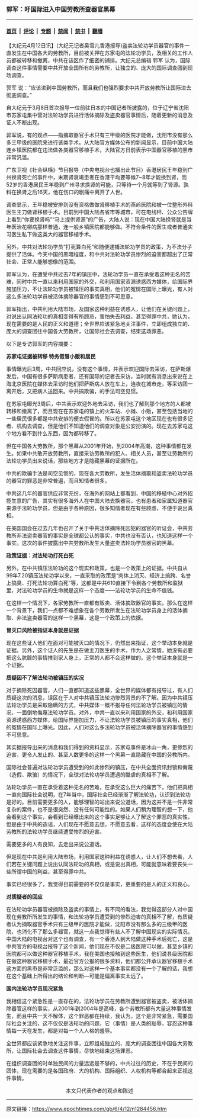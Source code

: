### 郭军：吁国际进入中国劳教所查器官黑幕

---

#### [首页](../../../..?n1284456) &nbsp;|&nbsp; [评论](../../../../../epoch-comment?n1284456) &nbsp;|&nbsp; [专题](../../../../../epoch-special?n1284456) &nbsp;|&nbsp; [禁闻](../../../../../epoch-news?n1284456) &nbsp;|&nbsp; [禁书](../../../../../books?n1284456) &nbsp;|&nbsp; [翻墙](https://github.com/gfw-breaker/nogfw/blob/master/README.md?n1284456)


<div class="post_content" id="artbody" itemprop="articleBody">
 <!-- article content begin -->
 <p>
  【大纪元4月12日讯】(大纪元记者吴雪儿香港报导)盗卖法轮功学员器官的事件一直发生在中国各大的劳教所，目前被关押在苏家屯的法轮功学员，及相关的工作人员都被转移和撤离，中共在该区作了细密的铺排。大纪元总编辑
  <ok href="https://www.epochtimes.com/gb/tag/%E9%83%AD%E5%86%9B.html">
   郭军
  </ok>
  认为，国际调查这件事情需要中共开放全国所有的劳教所，让独立的、庞大的国际调查团到现场调查。
 </p>
 <p>
  <ok href="https://www.epochtimes.com/gb/tag/%E9%83%AD%E5%86%9B.html">
   郭军
  </ok>
  说：“应该进到中国劳教所，而且我们也强烈要求中共开放劳教所让国际进去彻底调查。”
 </p>
 <p>
  自大纪元于3月8日首次报导一位前驻日本的中国记者所披露的，位于辽宁省沈阳市苏家屯集中营对法轮功学员进行活体摘除及盗卖器官事情后，随着更新的消息及证人不断出现。
 </p>
 <p>
  郭军说，有的观点——指摘取器官手术只有三甲级的医院才能做，沈阳市没有那么多三甲级的医院来进行该类手术。从大陆官方媒体公布的新闻显示，目前中国大陆连乡镇医院都在违法做各类器官移植手术，大陆官方日前表示中国器官移植的黑市非常汎滥。
 </p>
 <p>
  广东卫视《社会纵横》节目报导（中央电视台也播出此节目）香港居民王年稳到广州换肾死亡的事件中，末期肾衰竭患者在香港平均要等候7~8年才能换到肾，而52岁的香港居民王年稳到广州寻求换肾的可能，只等待一个月就等到了肾源。孰料在换肾之后16天，他在伤口的剧痛中离开了人世。
 </p>
 <p>
  调查显示，王年稳被安排到没有资格做做肾移植手术的燕岭医院和被一位整形外科医生主刀做肾移植手术。目前到中国大陆各省市等城市，可在电线杆、公众公告牌上看到“你要换肾吗”“马上提供肾源”的广告，大陆人说：现在中国大陆换肾就是当年医治花柳病那样普通，连一般乡镇医院都能够做。不符合条件的医生或者普通实习医生私下做这类大的器官移植手术。
 </p>
 <p>
  另外，中共对法轮功学员“打死算白死”和随便逮捕法轮功学员的政策，为不法分子提供了活体。今天中国的黑暗程度，和中共对法轮功学员惨烈的迫害都超出了正常社会、正常人能够想像的范围。
 </p>
 <p>
  郭军认为，在遭受中共过去7年的镇压中，法轮功学员一直在承受着这种无名的苦难，同时中共一直以来利用国家的外交，和利用国家资源诱惑西方媒体，给国际界施加压力，不让法轮功学员被镇压的事实真相，他们的冤情在国际上曝光，有人对这么多法轮功学员被活体摘除器官的事情感到不可思意。
 </p>
 <p>
  郭军指出，中共利用大陆市场，及国家这种利益在诱惑人，让他们在关键问题上，对说出认同法轮功的真相变得有所顾忌，害怕失去利益，甚至得罪中共，她认为，现在需要的是人民的正义和道德；全世界应该紧急地关注事件，立即组成独立的、庞大的调查团往中国各大劳教所，让国际社会去调查，结束这场罪恶。
 </p>
 <p>
  以下是专访郭军的内容摘要：
 </p>
 <p>
  <b>
   苏家屯证据被转移 特务假冒小贩和居民
  </b>
 </p>
 <p>
  事情曝光后3周，中共回应说，没有这个事情，并表示欢迎国际去采访，在萨斯爆发后，中国有很多萨斯病患者，还有国际的记者去采访，当时就有消息出来说在上海北京医院在媒体去采访时他们把萨斯病人放在车上，连夜在城市走，等采访团一离开后，又把病人送回来。中共搞欺骗，的手法司空见惯。
 </p>
 <p>
  在苏家屯曝光3周后，中共表示欢迎外地去采访，我们也了解到那个地方的人都被转移和撤离了，而且现在在苏家屯的镇上的火车站、小摊、小贩，甚至包括当地的一些居民很多都是中共安排的便衣假冒的。所以在苏家屯这个地区现在也有很多记者、机构去调查，但是他们不知道他们的调查对象是公安扮演的。现在去苏家屯这个地方看不到什么东西，因为都转移了。
 </p>
 <p>
  但在中国各大劳教所，那个黑幕从2001年开始，到2004年高潮，这种事情都在发生。如果中共敢开放劳教所，直接采访劳教所的犯人、相关人员，甚至让劳教所的法轮功学员出来说话，那些地方才是隐藏黑幕的证据所在。
 </p>
 <p>
  中共的欺骗手法是司空见惯的，现在各大劳教所，发生活体摘取和盗卖法轮功学员的器官的罪恶是非常普遍，而且知情者很多。
 </p>
 <p>
  中共这几年的器官供应非常充份，在海外的网站上都看到，中国的移植中心对外招揽生意的广告，其实有很多海外人在中国大陆去换器官。也有患者和家属知道器官来源于法轮功学员，但是由于各种原因，很多知情者现在有些顾虑，不便于说出真相。
 </p>
 <p>
  在美国国会在过去几年也召开了关于中共活体摘除死囚犯的器官的听证会，中共劳教所非法盗卖器官的事实是全球都公认的事实，中共也没有否认，也知道这样一个事实。这次的事件披露出中共劳教所发生大量盗卖法轮功学员器官的黑幕。
 </p>
 <p>
  <b>
   政策证据：对法轮功打死白死
  </b>
 </p>
 <p>
  另外，在中共镇压法轮功的这个现实和政策，也是一个政策上的证据。中共自从99年7.20镇压法轮功学以来，一直采取的政策是“肉体上消灭、经济上搞跨、名誉上搞臭、打死法轮功算白死”等，这都是中共610直接下令到各个劳教所和监狱里，对法轮功学员的生命就是这样一个态度——法轮功学员的生命不值钱。
 </p>
 <p>
  在这样一个情况下，各家劳教所一直都有贩卖、活体摘取器官的事实。那么在这样一个背景下，我们一点都不难想象在各个劳教所发生在法轮功学员身上的活体摘取、非法盗卖器官的这样一个黑幕，这是一个政策上的依据。
 </p>
 <p>
  <b>
   冒灭口风险被指证本身就是证据
  </b>
 </p>
 <p>
  现在这些证人他们在面对可能被灭口的情况下，仍然出来指证，这个举动本身就是证据。另外，这个证人的先生是在做主刀医生的手术，作为人之常情，她没有必要把这么肮脏的事情推到家人身上，正常的人都不会这样做的。这个举证本身就是一个证据。
 </p>
 <p>
  <b>
   质疑因不了解法轮功被镇压的实况
  </b>
 </p>
 <p>
  对于摘除死囚器官，人们一直都知道这些黑幕，全世界的媒体都有报导过，有人们质疑这次的消息，误区在于人对中共镇压法轮功惨烈背景的不了解。因为中共镇压法轮功学员是采取隐瞒的方式，中共媒体一概不报导任何法轮功学员被镇压的情况，一面倒地侮蔑法轮功学员。对外，中共一直以来利用国家的外交，和利用国家资源诱惑西方媒体，给国际界施加压力，不让法轮功学员被镇压的事实真相，他们的冤情在国际上曝光。因此，人们对这么多法轮功学员被活体摘除器官的事情感到不可思意。
 </p>
 <p>
  其实据报导出来的消息和我们得到的资料显示，苏家屯事件是冰山一角，更惨烈的迫害，更令人发止的、甚至人数更多的这样一个黑幕一直隐藏在中国的劳教所内。
 </p>
 <p>
  国际社会普遍对法轮功学员遭受到的如此惨烈的镇压，在中共全面资讯封锁和侮蔑（造假、欺骗）的情况下，全球对法轮功学员遭遇的酷虐的真相不了解。
 </p>
 <p>
  法轮功学员一直在承受着这种无名的苦难，在承受这么巨大的痛苦下，他们把真相一直向国际社会说明，在7年当中，国际社会已经渐渐了解法轮功，认识到法轮功是好的。目前需要更多的人，能够理智的站出来说公道话，因为这并不是一件非常复杂的案件，也不是很突然、没有任何可能性的。如果人们稍为理智的想一下，他会看到这个事实，会看到已经曝出来的这个事实足够让人了解这个罪恶的真实性，但是由于中共的造谣，人们现在不愿意去想，不愿意去看，这样的态度会使在大陆劳教所的法轮功学员继续遭受惨烈的迫害。
 </p>
 <p>
  需要更多的人有良知，去走出来说公道话。
 </p>
 <p>
  但是现在中共是利用大陆市场，利用国家这种利益在诱惑人，让人们不想去看，人们若在关键问题上说出认同法轮功的真相，或是说出真相，可能就意味着要丧失一些所谓中国的利益，甚至得罪中共。
 </p>
 <p>
  事实已经很多了，我觉得目前需要的不仅仅是事实，更重要的是人的正义和良心。
 </p>
 <p>
  <b>
   对质疑者的回应
  </b>
 </p>
 <p>
  在法轮功学员器官被摘除及盗卖的事情上，有不同的看法，我觉得这部分人对中国现在劳教所所发生的事情，和法轮功学员遭受到的惨烈迫害的真相不了解，有质疑者认为摘取器官手术只有三级甲的医院才能做，沈阳市没有那么多的三级甲的医院，也消化不了那么多器官，就这一点我觉得有些人不了解中国现实的实际情况，中国大陆的电视台对这个也有调查，有一个香港人到大陆做这种手术后死亡，这是中共官方的电视台报导了这个新闻，他们现在不仅是二级医院可以做，甚至乡镇的医院都可以做这种器官移植手术，我在美国也接触到这些医生，他们说县级医院都在做这种器官移植手术，最近官方公报的很多资料，他们都公开承认器官移植手术这方面的黑市是非常泛滥的，那么对这样一个基本事实都没有一个了解的话，我想在这个基础上所得出的结论和判断—可能是偏离事实太远了。
 </p>
 <p>
  <b>
   国内法轮功学员现况紧急
  </b>
 </p>
 <p>
  我相信这个紧急性是一直存在的，法轮功学员在劳教所遭到器官被盗卖，被活体摘除器官这样的事实，从2001年到2004年是高峰，各个劳教所都有大量这种事情发生，而且中共一天不解体，这个罪恶都在持续，我认为，这个是非常紧急，需要国际社会关注的，这不仅仅是法轮功的问题，它（事情）是人类的耻辱，容忍这种事情每一天在发生，都是对每一个人人格的羞辱。
 </p>
 <p>
  全世界都应该紧急地关注这件事，立即组成独立的、庞大的调查团往中国各大劳教所，让国际社会去调查这件事情，尽快地结束这场罪恶。
 </p>
 <p>
  在组织调查团的时单独民间的力量远远是不够的，中共过往的历史，不在乎民间的团体，现在需要的是各国政府、大的机构、国际组织、人权机构等都合起来正视这件事情。
  <font color="#ffffff">
   (http://www.dajiyuan.com)
  </font>
  <br/>
  <center>
   <font class="GY13">
    本文只代表作者的观点和陈述
   </font>
  </center>
 </p>
 <!-- article content end -->
 <div id="below_article_ad">
 </div>
</div>


---

原文链接：https://www.epochtimes.com/gb/6/4/12/n1284456.htm